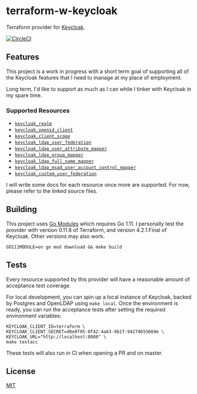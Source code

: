 # terraform-w-keycloak
Terraform provider for [Keycloak](https://www.keycloak.org/).

[![CircleCI](https://circleci.com/gh/charlesderek/terraform-w-keycloak.svg?style=svg)](https://circleci.com/gh/charlesderek/terraform-w-keycloak)

## Features

This project is a work in progress with a short term goal of supporting all of the Keycloak features that I need to manage at my place of employment.

Long term, I'd like to support as much as I can while I tinker with Keycloak in my spare time.

### Supported Resources

- [`keycloak_realm`](https://github.com/charlesderek/terraform-w-keycloak/blob/master/provider/keycloak_realm.go)
- [`keycloak_openid_client`](https://github.com/charlesderek/terraform-w-keycloak/blob/master/provider/keycloak_openid_client.go)
- [`keycloak_client_scope`](https://github.com/charlesderek/terraform-w-keycloak/blob/master/provider/keycloak_client_scope.go)
- [`keycloak_ldap_user_federation`](https://github.com/charlesderek/terraform-w-keycloak/blob/master/provider/keycloak_ldap_user_federation.go)
- [`keycloak_ldap_user_attribute_mapper`](https://github.com/charlesderek/terraform-w-keycloak/blob/master/provider/keycloak_ldap_user_attribute_mapper.go)
- [`keycloak_ldap_group_mapper`](https://github.com/charlesderek/terraform-w-keycloak/blob/master/provider/keycloak_ldap_group_mapper.go)
- [`keycloak_ldap_full_name_mapper`](https://github.com/charlesderek/terraform-w-keycloak/blob/master/provider/keycloak_ldap_full_name_mapper.go)
- [`keycloak_ldap_msad_user_account_control_mapper`](https://github.com/charlesderek/terraform-w-keycloak/blob/master/provider/keycloak_ldap_msad_user_account_control_mapper.go)
- [`keycloak_custom_user_federation`](https://github.com/charlesderek/terraform-w-keycloak/blob/master/provider/keycloak_custom_user_federation.go)

I will write some docs for each resource once more are supported. For now, please refer to the linked source files.

## Building

This project uses [Go Modules](https://github.com/golang/go/wiki/Modules) which requires Go 1.11.
I personally test the provider with version 0.11.8 of Terraform, and version 4.2.1.Final of Keycloak. Other versions may also work.

```
GO111MODULE=on go mod download && make build
```

## Tests

Every resource supported by this provider will have a reasonable amount of acceptance test coverage.

For local development, you can spin up a local instance of Keycloak, backed by Postgres and OpenLDAP using `make local`.
Once the environment is ready, you can run the acceptance tests after setting the required environment variables:

```
KEYCLOAK_CLIENT_ID=terraform \
KEYCLOAK_CLIENT_SECRET=d0e0f95-0f42-4a63-9b1f-94274655669e \
KEYCLOAK_URL="http://localhost:8080" \
make testacc
```

These tests will also run in CI when opening a PR and on master.

## License

[MIT](https://github.com/charlesderek/terraform-w-keycloak/blob/master/LICENSE)

